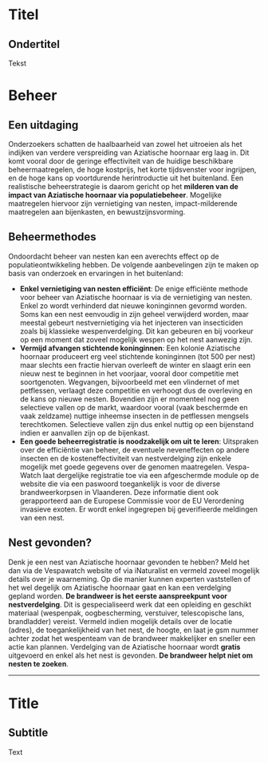 # Titel

## Ondertitel

Tekst

# Beheer

## Een uitdaging

Onderzoekers schatten de haalbaarheid van zowel het uitroeien als het indijken van verdere verspreiding van Aziatische hoornaar erg laag in. Dit komt vooral door de geringe effectiviteit van de huidige beschikbare beheermaatregelen, de hoge kostprijs, het korte tijdsvenster voor ingrijpen, en de hoge kans op voortdurende herintroductie uit het buitenland. Een realistische beheerstrategie is daarom gericht op het **milderen van de impact van Aziatische hoornaar via populatiebeheer**. Mogelijke maatregelen hiervoor zijn vernietiging van nesten, impact-milderende maatregelen aan bijenkasten, en bewustzijnsvorming. 

## Beheermethodes

Ondoordacht beheer van nesten kan een averechts effect op de populatieontwikkeling hebben. De volgende aanbevelingen zijn te maken op basis van onderzoek en ervaringen in het buitenland:

- **Enkel vernietiging van nesten efficiënt**: De enige efficiënte methode voor beheer van Aziatische hoornaar is via de vernietiging van nesten. Enkel zo wordt verhinderd dat nieuwe koninginnen gevormd worden. Soms kan een nest eenvoudig in zijn geheel verwijderd worden, maar meestal gebeurt nestvernietiging via het injecteren van insecticiden zoals bij klassieke wespenverdelging. Dit kan gebeuren en bij voorkeur op een moment dat zoveel mogelijk wespen op het nest aanwezig zijn.
- **Vermijd afvangen stichtende koninginnen**: Een kolonie Aziatische hoornaar produceert erg veel stichtende koninginnen (tot 500 per nest) maar slechts een fractie hiervan overleeft de winter en slaagt erin een nieuw nest te beginnen in het voorjaar, vooral door competitie met soortgenoten. Wegvangen, bijvoorbeeld met een vlindernet of met petflessen, verlaagt deze competitie en verhoogt dus de overleving en de kans op nieuwe nesten. Bovendien zijn er momenteel nog geen selectieve vallen op de markt, waardoor vooral (vaak beschermde en vaak zeldzame) nuttige inheemse insecten in de petflessen mengsels terechtkomen. Selectieve vallen zijn dus enkel nuttig op een bijenstand indien er aanvallen zijn op de bijenkast.
- **Een goede beheerregistratie is noodzakelijk om uit te leren**: Uitspraken over de efficiëntie van beheer, de eventuele neveneffecten op andere insecten en de kosteneffectiviteit van nestverdelging zijn enkele mogelijk met goede gegevens over de genomen maatregelen. Vespa-Watch laat dergelijke registratie toe via een afgeschermde module op de website die via een paswoord toegankelijk is voor de diverse brandweerkorpsen in Vlaanderen. Deze informatie dient ook gerapporteerd aan de Europese Commissie voor de EU Verordening invasieve exoten. Er wordt enkel ingegrepen bij geverifieerde meldingen van een nest.

## Nest gevonden?

Denk je een nest van Aziatische hoornaar gevonden te hebben? Meld het dan via de Vespawatch website of via iNaturalist en vermeld zoveel mogelijk details over je waarneming. Op die manier kunnen experten vaststellen of het wel degelijk om Aziatische hoornaar gaat en kan een verdelging gepland worden. **De brandweer is het eerste aanspreekpunt voor nestverdelging**. Dit is gespecialiseerd werk dat een opleiding en geschikt materiaal (wespenpak, oogbescherming, verstuiver, telescopische lans, brandladder) vereist. Vermeld indien mogelijk details over de locatie (adres), de toegankelijkheid van het nest, de hoogte, en laat je gsm nummer achter zodat het wespenteam van de brandweer makkelijker en sneller een actie kan plannen. Verdelging van de Aziatische hoornaar wordt **gratis** uitgevoerd en enkel als het nest is gevonden. **De brandweer helpt niet om nesten te zoeken**.

---

# Title

## Subtitle

Text
